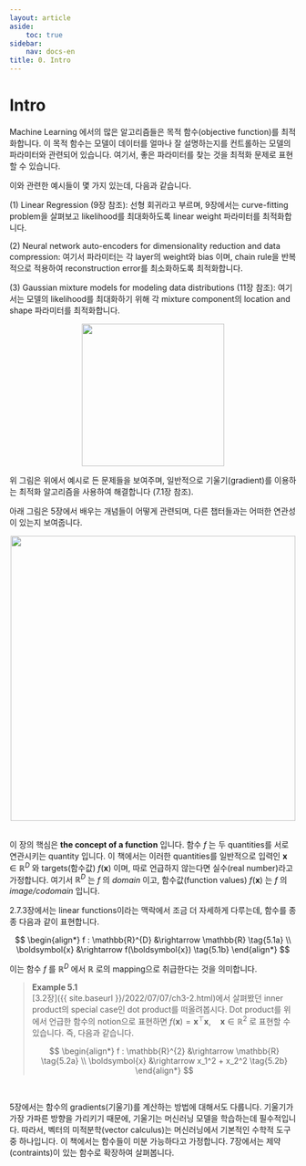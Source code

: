 ```yaml
---
layout: article
aside:
    toc: true
sidebar:
    nav: docs-en
title: 0. Intro
---
```


# Intro

Machine Learning 에서의 많은 알고리즘들은 목적 함수(objective function)를 최적화합니다. 이 목적 함수는 모델이 데이터를 얼마나 잘 설명하는지를 컨트롤하는 모델의 파라미터와 관련되어 있습니다. 여기서, 좋은 파라미터를 찾는 것을 최적화 문제로 표현할 수 있습니다.

이와 관련한 예시들이 몇 가지 있는데, 다음과 같습니다. 

(1) Linear Regression (9장 참조): 선형 회귀라고 부르며, 9장에서는 curve-fitting problem을 살펴보고 likelihood를 최대화하도록 linear weight 파라미터를 최적화합니다.

(2) Neural network auto-encoders for dimensionality reduction and data compression: 여기서 파라미터는 각 layer의 weight와 bias 이며, chain rule을 반복적으로 적용하여 reconstruction error를 최소화하도록 최적화합니다.

(3) Gaussian mixture models for modeling data distributions (11장 참조): 여기서는 모델의 likelihood를 최대화하기 위해 각 mixture component의 location and shape 파라미터를 최적화합니다.

<div align="center"><img src="{{ site.baseurl }}/assets/images/figures/figure5.1.png" height=250px></div>

위 그림은 위에서 예시로 든 문제들을 보여주며, 일반적으로 기울기(gradient)를 이용하는 최적화 알고리즘을 사용하여 해결합니다 (7.1장 참조).

아래 그림은 5장에서 배우는 개념들이 어떻게 관련되며, 다른 챕터들과는 어떠한 연관성이 있는지 보여줍니다.

<div align="center"><img src="{{ site.baseurl }}/assets/images/figures/figure5.2.png" height=500px></div>

<br>

이 장의 핵심은 **the concept of a function** 입니다. 함수 $f$ 는 두 quantities를 서로 연관시키는 quantity 입니다. 이 책에서는 이러한 quantities를 일반적으로 입력인 $\boldsymbol{x}\in\mathbb{R}^{D}$ 와 targets(함수값) $f(\boldsymbol{x})$ 이며, 따로 언급하지 않는다면 실수(real number)라고 가정합니다. 여기서 $\mathbb{R}^{D}$ 는 $f$ 의 *domain* 이고, 함수값(function values) $f(\boldsymbol{x})$ 는 $f$ 의 *image/codomain* 입니다.

2.7.3장에서는 linear functions이라는 맥락에서 조금 더 자세하게 다루는데, 함수를 종종 다음과 같이 표현합니다.

$$ \begin{align*} f : \mathbb{R}^{D} &\rightarrow \mathbb{R} \tag{5.1a} \\ \boldsymbol{x} &\rightarrow f(\boldsymbol{x}) \tag{5.1b} \end{align*} $$

이는 함수 $f$ 를 $\mathbb{R}^{D}$ 에서 $\mathbb{R}$ 로의 mapping으로 취급한다는 것을 의미합니다.

> **Example 5.1**
> <br>
> [3.2장]({{ site.baseurl }}/2022/07/07/ch3-2.html)에서 살펴봤던 inner product의 special case인 dot product를 떠올려봅시다. Dot product를 위에서 언급한 함수의 notion으로 표현하면 $f(\boldsymbol{x}) = \boldsymbol{x}^\top\boldsymbol{x}, \quad \boldsymbol{x}\in\mathbb{R}^2$ 로 표현할 수 있습니다. 즉, 다음과 같습니다.
> 
> $$ \begin{align*} f : \mathbb{R}^{2} &\rightarrow \mathbb{R} \tag{5.2a} \\ \boldsymbol{x} &\rightarrow x_1^2 + x_2^2 \tag{5.2b} \end{align*} $$

<br>

5장에서는 함수의 gradients(기울기)를 계산하는 방법에 대해서도 다룹니다. 기울기가 가장 가파른 방향을 가리키기 때문에, 기울기는 머신러닝 모델을 학습하는데 필수적입니다. 따라서, 벡터의 미적분학(vector calculus)는 머신러닝에서 기본적인 수학적 도구 중 하나입니다. 이 책에서는 함수들이 미분 가능하다고 가정합니다. 7장에서는 제약(contraints)이 있는 함수로 확장하여 살펴봅니다.